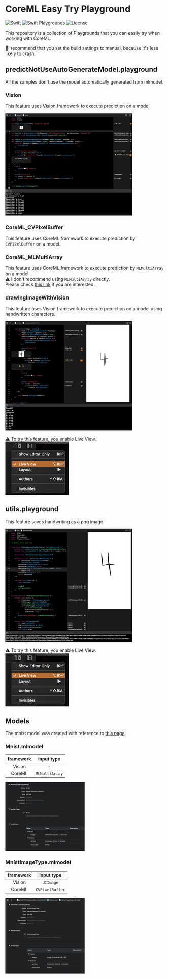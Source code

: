 # CoreML Easy Try Playground
[![Swift](https://img.shields.io/badge/Swift-5.1-orange.svg)](https://developer.apple.com/swift/)
[![Swift Playgrounds](https://img.shields.io/badge/Swift%20Playgrounds-3.1-orange.svg)](https://itunes.apple.com/jp/app/swift-playgrounds/id908519492)
[![License](https://img.shields.io/github/license/kkk669/coreml-playground.svg)](LICENSE)

This repository is a collection of Playgrounds that you can easily try when working with CoreML.

📝I recommend that you set the build settings to manual, because it's less likely to crash.

## predictNotUseAutoGenerateModel.playground
All the samples don't use the model automatically generated from mlmodel.

### Vision
This feature uses Vision.framework to execute prediction on a model.

<img src="https://github.com/dealforest/CoreMLEasyTryPlayground/raw/master/images/predict_vision.png" width="400">

### CoreML_CVPixelBuffer
This feature uses CoreML.framework to execute prediction by `CVPixelBuffer` on a model.

### CoreML_MLMultiArray
This feature uses CoreML.framework to execute prediction by `MLMultiArray` on a model.  
⚠️ I don't recommend using `MLMultiArray` directly.  
Please check [this link](https://machinethink.net/blog/coreml-image-mlmultiarray/) if you are interested.

### drawingImageWithVision

This feature uses Vision.framework to execute prediction on a model using handwritten characters.

<img src="https://github.com/dealforest/CoreMLEasyTryPlayground/raw/master/images/predict_drawing_image_with_vision.png" width="400">

⚠️ To try this feature, you enable Live View.  
<img src="https://github.com/dealforest/CoreMLEasyTryPlayground/raw/master/images/enable_live_view.png" width="200">

## utils.playground
This feature saves handwriting as a png image.

<img src="https://github.com/dealforest/CoreMLEasyTryPlayground/raw/master/images/utils_draw_save_image.png" width="400">

⚠️ To try this feature, you enable Live View.  
<img src="https://github.com/dealforest/CoreMLEasyTryPlayground/raw/master/images/enable_live_view.png" width="200">

## Models
The mnist model was created with reference to [this page](https://github.com/keras-team/keras/blob/master/examples/mnist_cnn.py).

### Mnist.mlmodel
| framework | input type |
|:---------:|:-----------:|
| Vision | - |
| CoreML | `MLMultiArray` |

<img src="https://github.com/dealforest/CoreMLEasyTryPlayground/raw/master/images/mnist_description.png" width="250">

### MnistImageType.mlmodel

| framework | input type |
|:---------:|:-----------:|
| Vision | `UIImage` |
| CoreML | `CVPixelBuffer` |

<img src="https://github.com/dealforest/CoreMLEasyTryPlayground/raw/master/images/mnist_with_interface_description.png" width="250">

